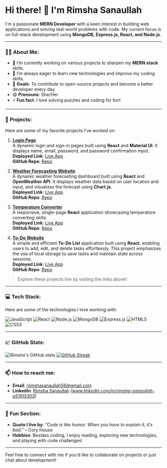 # Hi there! 👋 I'm Rimsha Sanaullah 

I'm a passionate **MERN Developer** with a keen interest in building web applications and solving real-world problems with code. My current focus is on full-stack development using **MongoDB, Express.js, React, and Node.js**.

---

### 👩‍💻 About Me:
- 🔭 I’m currently working on various projects to sharpen my **MERN stack** skills.
- 🌱 I’m always eager to learn new technologies and improve my coding skills.
- 🎯 **Goals**: To contribute to open-source projects and become a better developer every day.
- 😄 **Pronouns**: She/Her
- ⚡ **Fun fact**: I love solving puzzles and coding for fun!

---

### 🚀 Projects:
Here are some of my favorite projects I've worked on:

1. **[Login Page](https://sign-in-page-ashy.vercel.app/)**  
   A dynamic login and sign-in pages built using **React** and **Material UI**. It displays name, email, password, and password confirmation input.  
   **Deployed Link**: [Live App](https://sign-in-page-ashy.vercel.app/)  
   **GitHub Repo**: [Repo](https://github.com/Rimsha-Sanaullah/SignIn-page)

2. **[Weather Forecasting Website](https://github.com/Rimsha-Sanaullah/Weather-Forecasting)**  
   A dynamic weather forecasting dashboard built using **React** and **OpenWeather API**. It displays weather data based on user location and input, and visualizes the forecast using **Chart.js**.  
   **Deployed Link**: [Live App](https://github.com/Rimsha-Sanaullah/Weather-Forecasting)  
   **GitHub Repo**: [Repo](https://github.com/Rimsha-Sanaullah/Weather-Forecasting)

3. **[Temperature Converter](https://temperature-converter-nine-iota.vercel.app/)**  
   A responsive, single-page **React** application showcasing temperature converting skills.  
   **Deployed Link**: [Live App](https://temperature-converter-nine-iota.vercel.app/)  
   **GitHub Repo**: [Repo](https://github.com/Rimsha-Sanaullah/Temperature-Converter)

4. **[To-Do Website](https://main--darling-narwhal-09add5.netlify.app/)**  
   A simple and efficient **To-Do List** application built using **React**, enabling users to add, edit, and delete tasks effortlessly. This project emphasizes the use of local storage to save tasks and maintain state across sessions.  
   **Deployed Link**: [Live App](https://main--darling-narwhal-09add5.netlify.app/)     
   **GitHub Repo**: [Repo](https://github.com/Rimsha-Sanaullah/To-Do-Website)

> Explore these projects live by visiting the links above!


---

### 💻 Tech Stack:

Here are some of the technologies I love working with:

![JavaScript](https://img.shields.io/badge/-JavaScript-F7DF1E?style=flat-square&logo=javascript&logoColor=black)
![React](https://img.shields.io/badge/-React-61DAFB?style=flat-square&logo=react&logoColor=black)
![Node.js](https://img.shields.io/badge/-Node.js-339933?style=flat-square&logo=node.js&logoColor=white)
![MongoDB](https://img.shields.io/badge/-MongoDB-47A248?style=flat-square&logo=mongodb&logoColor=white)
![Express.js](https://img.shields.io/badge/-Express.js-000000?style=flat-square&logo=express&logoColor=white)
![HTML5](https://img.shields.io/badge/-HTML5-E34F26?style=flat-square&logo=html5&logoColor=white)
![CSS3](https://img.shields.io/badge/-CSS3-1572B6?style=flat-square&logo=css3)

---

### 📈 GitHub Stats:
![Rimsha's GitHub stats](https://github-readme-stats.vercel.app/api?username=Rimsha-Sanaullah&show_icons=true&theme=radical)
[![GitHub Streak](https://github-readme-streak-stats.herokuapp.com?user=Rimsha-Sanaullah&theme=radical)](https://git.io/streak-stats)

---

### 📫 How to reach me:
- **Email**: [riimshasanaullah56@gmail.com](mailto:riimshasanaullah56@gmail.com)
- **LinkedIn**: [Rimsha Sanaullah](#) _(www.linkedin.com/in/rimsha-sanaullah-a51915303)_

---

### 🌟 Fun Section:
- **Quote I live by**: _"Code is like humor. When you have to explain it, it’s bad."_ – Cory House
- **Hobbies**: Besides coding, I enjoy reading, exploring new technologies, and playing with code challenges!

---

Feel free to connect with me if you'd like to collaborate on projects or just chat about development!
